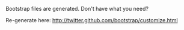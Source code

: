 Bootstrap files are generated.  Don't have what you need?

Re-generate here:
http://twitter.github.com/bootstrap/customize.html
